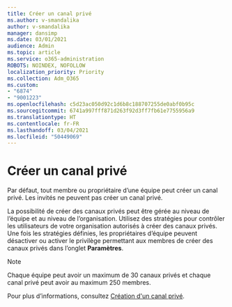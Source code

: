 ```yaml
---
title: Créer un canal privé
ms.author: v-smandalika
author: v-smandalika
manager: dansimp
ms.date: 03/01/2021
audience: Admin
ms.topic: article
ms.service: o365-administration
ROBOTS: NOINDEX, NOFOLLOW
localization_priority: Priority
ms.collection: Adm_O365
ms.custom:
- "6874"
- "9001223"
ms.openlocfilehash: c5d23ac050d92c1d6b8c188707255de0abf0b95c
ms.sourcegitcommit: 6741a997fff871d263f92d3ff7fb61e7755956a9
ms.translationtype: HT
ms.contentlocale: fr-FR
ms.lasthandoff: 03/04/2021
ms.locfileid: "50449069"
---
```

# <a name="create-a-private-channel"></a>Créer un canal privé

Par défaut, tout membre ou propriétaire d’une équipe peut créer un canal privé. Les invités ne peuvent pas créer un canal privé. 

La possibilité de créer des canaux privés peut être gérée au niveau de l’équipe et au niveau de l’organisation. Utilisez des stratégies pour contrôler les utilisateurs de votre organisation autorisés à créer des canaux privés. Une fois les stratégies définies, les propriétaires d’équipe peuvent désactiver ou activer le privilège permettant aux membres de créer des canaux privés dans l’onglet **Paramètres**.

> [!NOTE]
> Chaque équipe peut avoir un maximum de 30 canaux privés et chaque canal privé peut avoir au maximum 250 membres.

Pour plus d’informations, consultez [Création d'un canal privé](https://docs.microsoft.com/MicrosoftTeams/private-channels#private-channel-creation).


